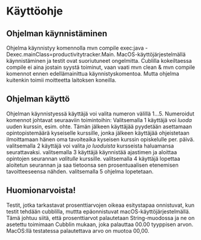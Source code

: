 # Käyttöohje

## Ohjelman käynnistäminen
Ohjelma käynnistyy komennolla mvn compile exec:java -Dexec.mainClass=productivitytracker.Main.
MacOS-käyttöjärjestelmällä käynnistäminen ja testit ovat suoriutuneet ongelmitta. Cublilla kokeiltaessa compile ei aina jostain syystä toiminut, vaan vaati mvn clean & mvn compile komennot ennen edellämainittua käynnistyskomentoa. Mutta ohjelma kuitenkin toimii moitteetta laitoksen koneilla.

## Ohjelman käyttö
Ohjelman käynnistyessä käyttäjä voi valita numeron välillä 1...5. Numeroidut komennot johtavat seuraaviin toimintoihin:
Valitsemalla 1 käyttäjä voi *luoda* uuden kurssin, esim. ohte. Tämän jälkeen käyttäjää pyydetään asettamaan opintopistemäärä kyseiselle kurssille, jonka jälkeen käyttäjää ohjeistetaan ilmoittamaan hänen oma tavoiteaika kyseisen kurssin opiskelulle per. päivä.
valitsemalla 2 käyttäjä voi valita *jo luoduista* kursseista haluamansa seurattavaksi.
valitsemalla 3 käyttäjä käynnistää ajastimen ja aloittaa opintojen seurannan *valitulle* kurssille.
valitsemalla 4 käyttäjä lopettaa aloitetun seurannan ja saa tietoonsa sen prosentuaalisen etenemisen tavoitteeseensa nähden.
valitsemalla 5 ohjelma lopetetaan.

## Huomionarvoista!

Testit, jotka tarkastavat prosenttiarvojen oikeaa esitystapaa onnistuvat, kun testit tehdään cubblilla, muttta epäonnistuvat macOS-käyttöjärjestelmällä. Tämä johtuu siitä, että prosenttiarvot palautetaan String-muodossa ja ne on asetettu toimimaan Cubblin mukaan, joka palauttaa 00.00 tyyppisen arvon. MacOS:llä testatessa palautettava arvo on muotoa 00,00.
